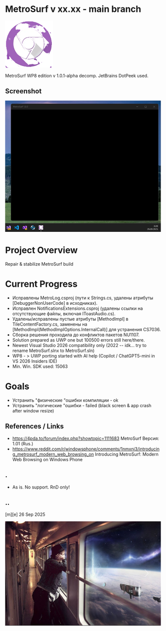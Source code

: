 # MetroSurf v xx.xx - main branch
![](/Images/logo.png)

MetroSurf WP8 edition v 1.0.1-alpha decomp. JetBrains DotPeek used.

## Screenshot
![](/Images/sshot01.png)

# Project Overview
Repair & stabilize MetroSurf build

# Current Progress
- Исправлены MetroLog.csproj (пути к Strings.cs, удалены атрибуты [DebuggerNonUserCode] в исходниках).
- Исправлен NotificationsExtensions.csproj (удалены ссылки на отсутствующие файлы, включая IToastAudio.cs).
- Удалены/исправлены пустые атрибуты [MethodImpl] в TileContentFactory.cs, заменены на [MethodImpl(MethodImplOptions.InternalCall)] для устранения CS7036.
- Сборка решения проходила до конфликтов пакетов NU1107.
- Solution prepared as UWP one but 100500 errors still here/there.
- Newest Visual Studio 2026 compatibility only (2022 -- idk... try to rename MetroSurf.slnx to MetroSurf.sln)
- WP8 - > UWP porting started with AI help (Copilot / ChatGPT5-mini in VS 2026 Insiders IDE)
- Min. Win. SDK used: 15063


# Goals
- Устранить "физические "ошибки компиляции - ok
- Устранить "логические "ошибки - failed (black screen & app crash after window resize)


## References / Links
- https://4pda.to/forum/index.php?showtopic=1111683 MetroSurf Версия: 1.01 (Rus.)
- https://www.reddit.com/r/windowsphone/comments/1nmxnj3/introducing_metrosurf_modern_web_browsing_on Introducing MetroSurf: Modern Web Browsing on Windows Phone

## .
- As is. No support. RnD only!

## ..

[m][e] 26 Sep 2025

![](/Images/footer.png)